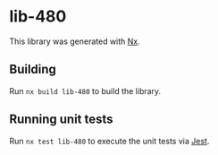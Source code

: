 # lib-480

This library was generated with [Nx](https://nx.dev).

## Building

Run `nx build lib-480` to build the library.

## Running unit tests

Run `nx test lib-480` to execute the unit tests via [Jest](https://jestjs.io).
